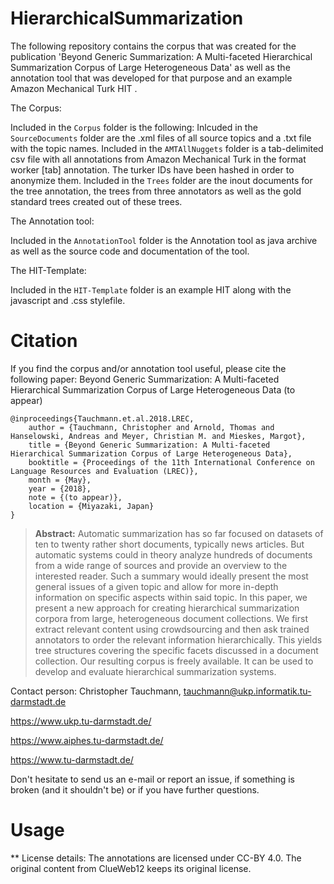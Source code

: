 # HierarchicalSummarization 
The following repository contains the corpus that was created for the publication 'Beyond Generic Summarization: A Multi-faceted Hierarchical Summarization Corpus of Large Heterogeneous Data' as well as the annotation tool that was developed for that purpose and an example Amazon Mechanical Turk HIT .

The Corpus:

Included in the `Corpus` folder is the following:
Inlcuded in the `SourceDocuments` folder are the .xml files of all source topics and a .txt file with the topic names.
Included in the `AMTAllNuggets` folder is a tab-delimited csv file with all annotations from Amazon Mechanical Turk in the format worker [tab] annotation. The turker IDs have been hashed in order to anonymize them.
Included in the `Trees` folder are the inout documents for the tree annotation, the trees from three annotators as well as the gold standard trees created out of these trees. 

The Annotation tool:

Included in the `AnnotationTool` folder is the Annotation tool as java archive as well as the source code and documentation of the tool.

The HIT-Template:

Included in the `HIT-Template` folder is an example HIT along with the javascript and .css stylefile.


# Citation
If you find the corpus and/or annotation tool useful, please cite the following paper: Beyond Generic Summarization: A Multi-faceted Hierarchical Summarization Corpus of Large Heterogeneous Data (to appear)

```
@inproceedings{Tauchmann.et.al.2018.LREC,
	author = {Tauchmann, Christopher and Arnold, Thomas and Hanselowski, Andreas and Meyer, Christian M. and Mieskes, Margot},
	title = {Beyond Generic Summarization: A Multi-faceted Hierarchical Summarization Corpus of Large Heterogeneous Data},
	booktitle = {Proceedings of the 11th International Conference on Language Resources and Evaluation (LREC)},
	month = {May},
	year = {2018},
	note = {(to appear)},
	location = {Miyazaki, Japan}
}
``` 

> **Abstract:** Automatic summarization has so far focused on datasets of ten to twenty rather short documents, typically news articles. But automatic systems could in theory analyze hundreds of documents from a wide range of sources and provide an overview to the interested reader. Such a summary would ideally present the most general issues of a given topic and allow for more in-depth information on specific aspects within said topic. In this paper, we present a new approach for creating hierarchical summarization corpora from large, heterogeneous document collections. We first extract relevant content using crowdsourcing and then ask trained annotators to order the relevant information hierarchically. This yields tree structures covering the specific facets discussed in a document collection. Our resulting corpus is freely available. It can be used to develop and evaluate hierarchical summarization systems.


Contact person: Christopher Tauchmann, tauchmann@ukp.informatik.tu-darmstadt.de

https://www.ukp.tu-darmstadt.de/

https://www.aiphes.tu-darmstadt.de/

https://www.tu-darmstadt.de/


Don't hesitate to send us an e-mail or report an issue, if something is broken (and it shouldn't be) or if you have further questions.


# Usage

** License details:
The annotations are licensed under CC-BY 4.0. The original content from ClueWeb12 keeps its original license.